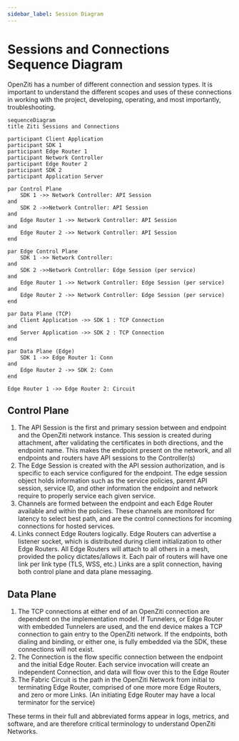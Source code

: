 ```yaml
---
sidebar_label: Session Diagram
---
```


# Sessions and Connections Sequence Diagram

OpenZiti has a number of different connection and session types.  It is important to understand the different scopes and uses of these connections in working with the project, developing, operating, and most importantly, troubleshooting.

```mermaid
sequenceDiagram
title Ziti Sessions and Connections

participant Client Application
participant SDK 1
participant Edge Router 1
participant Network Controller
participant Edge Router 2
participant SDK 2
participant Application Server

par Control Plane
	SDK 1 ->> Network Controller: API Session
and 
	SDK 2 ->>Network Controller: API Session
and 
	Edge Router 1 ->> Network Controller: API Session
and 
	Edge Router 2 ->> Network Controller: API Session
end

par Edge Control Plane
	SDK 1 ->> Network Controller: 
and 
	SDK 2 ->>Network Controller: Edge Session (per service)
and 
	Edge Router 1 ->> Network Controller: Edge Session (per service)
and 
	Edge Router 2 ->> Network Controller: Edge Session (per service)
end

par Data Plane (TCP)
	Client Application ->> SDK 1 : TCP Connection
and
	Server Application ->> SDK 2 : TCP Connection
end

par Data Plane (Edge)
	SDK 1 ->> Edge Router 1: Conn
and 
	Edge Router 2 ->> SDK 2: Conn
end

Edge Router 1 ->> Edge Router 2: Circuit
```

## Control Plane

1. The API Session is the first and primary session between and endpoint and the OpenZiti network instance.  This session is created during attachment, after validating the certificates in both directions, and the endpoint name.  This makes the endpoint present on the network, and all endpoints and routers have API sessions to the Controller(s)
2. The Edge Session is created with the API session authorization, and is specific to each service configured for the endpoint.  The edge session object holds information such as the service policies, parent API session, service ID, and other information the endpoint and network require to properly service each given service.
3. Channels are formed between the endpoint and each Edge Router available and within the policies.  These channels are monitored for latency to select best path, and are the control connections for incoming connections for hosted services.
4. Links connect Edge Routers logically.  Edge Routers can advertise a listener socket, which is distributed during client initialization to other Edge Routers.  All Edge Routers will attach to all others in a mesh, provided the policy dictates/allows it.  Each pair of routers will have one link per link type (TLS, WSS, etc.)  Links are a split connection, having both control plane and data plane messaging.

## Data Plane

  1. The TCP connections at either end of an OpenZiti connection are dependent on the implementation model.  If Tunnelers, or Edge Router with embedded Tunnelers are used, and the end device makes a TCP connection to gain entry to the OpenZiti network.  If the endpoints, both dialing and binding, or either one, is fully embedded via the SDK, these connections will not exist.
  2. The Connection is the flow specific connection between the endpoint and the initial Edge Router.  Each service invocation will create an independent Connection, and data will flow over this to the Edge Router
  3. The Fabric Circuit is the path in the OpenZiti Network from initial to terminating Edge Router, comprised of one more more Edge Routers, and zero or more Links. (An initiating Edge Router may have a local terminator for the service) 

These terms in their full and abbreviated forms appear in logs, metrics, and software, and are therefore critical terminology to understand OpenZiti Networks.
